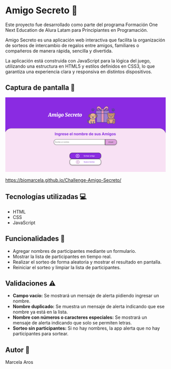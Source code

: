 # Amigo Secreto 🎉
Este proyecto fue desarrollado como parte del programa Formación One Next Education de Alura Latam para Principiantes en Programación.

Amigo Secreto es una aplicación web interactiva que facilita la organización de sorteos de intercambio de regalos entre amigos, familiares o compañeros de manera rápida, sencilla y divertida.

La aplicación está construida con JavaScript para la lógica del juego, utilizando una estructura en HTML5 y estilos definidos en CSS3, lo que garantiza una experiencia clara y responsiva en distintos dispositivos.

##  Captura de pantalla 📸
![Vista inicial](assets/captura-inicial.png)

https://biomarcela.github.io/Challenge-Amigo-Secreto/

## Tecnologías utilizadas 💻
- HTML
- CSS
- JavaScript
  
## Funcionalidades 🔗
- Agregar nombres de participantes mediante un formulario.
- Mostrar la lista de participantes en tiempo real.
- Realizar el sorteo de forma aleatoria y mostrar el resultado en pantalla.
- Reiniciar el sorteo y limpiar la lista de participantes.

## Validaciones ⚠️
- **Campo vacío:** Se mostrará un mensaje de alerta pidiendo ingresar un nombre.
- **Nombre duplicado:** Se muestra un mensaje de alerta indicando que ese nombre ya está en la lista.
- **Nombre con números o caracteres especiales:** Se mostrará un mensaje de alerta indicando que solo se permiten letras.
- **Sorteo sin participantes:** Si no hay nombres, la app alerta que no hay participantes para sortear.

## Autor 📄 
Marcela Aros
